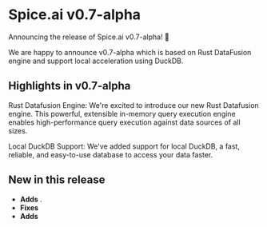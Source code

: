 # Spice.ai v0.7-alpha

Announcing the release of Spice.ai v0.7-alpha! 🏹

We are happy to announce v0.7-alpha which is based on Rust DataFusion engine and support local acceleration using DuckDB. 

## Highlights in v0.7-alpha

Rust Datafusion Engine: We're excited to introduce our new Rust Datafusion engine. This powerful, extensible in-memory query execution engine enables high-performance query execution against data sources of all sizes.

Local DuckDB Support: We've added support for local DuckDB, a fast, reliable, and easy-to-use database to access your data faster.

## New in this release

- **Adds** .
- **Fixes** 
- **Adds** 


